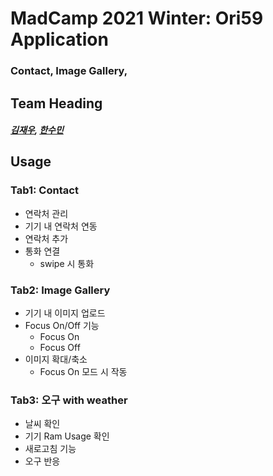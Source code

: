 # MadCamp 2021 Winter: Ori59 Application
### Contact, Image Gallery,

## Team Heading
##### [김재우](https://github.com/jjwwk0), [한수민](https://github.com/Hans-0101)

## Usage
### Tab1: Contact
+ 연락처 관리
+ 기기 내 연락처 연동
+ 연락처 추가
+ 통화 연결
    - swipe 시 통화

### Tab2: Image Gallery
+ 기기 내 이미지 업로드
+ Focus On/Off 기능
    - Focus On
    - Focus Off
+ 이미지 확대/축소
    - Focus On 모드 시 작동
    
### Tab3: 오구 with weather
+ 날씨 확인
+ 기기 Ram Usage 확인
+ 새로고침 기능
+ 오구 반응

